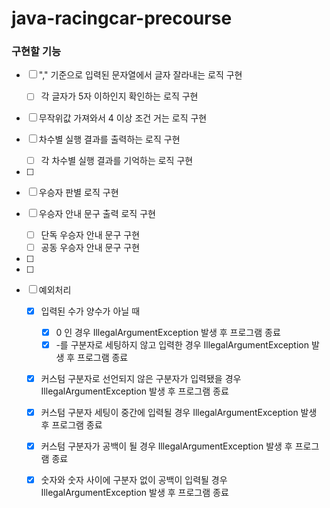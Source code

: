 # java-racingcar-precourse

### 구현할 기능

- [ ] "," 기준으로 입력된 문자열에서 글자 잘라내는 로직 구현
    - [ ] 각 글자가 5자 이하인지 확인하는 로직 구현
- [ ] 무작위값 가져와서 4 이상 조건 거는 로직 구현
- [ ] 차수별 실행 결과를 출력하는 로직 구현
    - [ ] 각 차수별 실행 결과를 기억하는 로직 구현
- [ ] 
- [ ] 우승자 판별 로직 구현
- [ ] 우승자 안내 문구 출력 로직 구현
    - [ ] 단독 우승자 안내 문구 구현
    - [ ] 공동 우승자 안내 문구 구현
- [ ] 
- [ ]


- [ ] 예외처리

    - [x] 입력된 수가 양수가 아닐 때
        -[x] 0 인 경우 IllegalArgumentException 발생 후 프로그램 종료
        -[x] -를 구분자로 세팅하지 않고 입력한 경우 IllegalArgumentException 발생 후 프로그램 종료

    - [x] 커스텀 구분자로 선언되지 않은 구분자가 입력됐을 경우 IllegalArgumentException 발생 후 프로그램 종료

    - [x] 커스텀 구분자 세팅이 중간에 입력될 경우 IllegalArgumentException 발생 후 프로그램 종료

    - [x] 커스텀 구분자가 공백이 될 경우 IllegalArgumentException 발생 후 프로그램 종료

    - [x] 숫자와 숫자 사이에 구분자 없이 공백이 입력될 경우 IllegalArgumentException 발생 후 프로그램 종료 